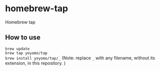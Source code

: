 # homebrew-tap
Homebrew tap 

## How to use
`brew update`\
`brew tap yoyomo/tap`\
`brew install yoyomo/tap/_` (Note: replace `_` with any filename, without its extension, in this repository. )

